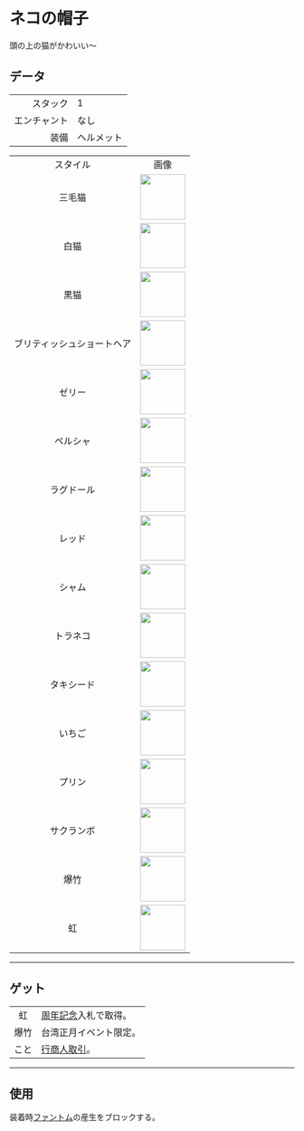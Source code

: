 # ネコの帽子
頭の上の猫がかわいい～

## データ
<table>
    <tr><td align="end">スタック</td><td>1</td></tr>
    <tr><td align="end">エンチャント</td><td>なし</td></tr>
    <tr><td align="end">装備</td><td>ヘルメット</td></tr>
</table>
<table>
    <tr><td align="center">スタイル</td><td align="center">画像</td></tr>
    <tr><td align="center">三毛猫</td><td><img src="https://i.imgur.com/j5qaiY1.png" height="80"/></td></tr>
    <tr><td align="center">白猫</td><td><img src="https://i.imgur.com/fKTtMQr.png" height="80"/></td></tr>
    <tr><td align="center">黒猫</td><td><img src="https://i.imgur.com/pyVVa7u.png" height="80"/></td></tr>
    <tr><td align="center">ブリティッシュショートヘア</td><td><img src="https://i.imgur.com/D82K9aB.png" height="80"/></td></tr>
    <tr><td align="center">ゼリー</td><td><img src="https://i.imgur.com/mBBcikO.png" height="80"/></td></tr>
    <tr><td align="center">ペルシャ</td><td><img src="https://i.imgur.com/WIVQMX2.png" height="80"/></td></tr>
    <tr><td align="center">ラグドール</td><td><img src="https://i.imgur.com/tYcHz7F.png" height="80"/></td></tr>
    <tr><td align="center">レッド</td><td><img src="https://i.imgur.com/ylNn6QJ.png" height="80"/></td></tr>
    <tr><td align="center">シャム</td><td><img src="https://i.imgur.com/oPDhofX.png" height="80"/></td></tr>
    <tr><td align="center">トラネコ</td><td><img src="https://i.imgur.com/RLVDgED.png" height="80"/></td></tr>
    <tr><td align="center">タキシード</td><td><img src="https://i.imgur.com/KzfuYRq.png" height="80"/></td></tr>
    <tr><td align="center">いちご</td><td><img src="https://i.imgur.com/UT94IRj.png" height="80"/></td></tr>
    <tr><td align="center">プリン</td><td><img src="https://i.imgur.com/OqQl5jU.png" height="80"/></td></tr>
    <tr><td align="center">サクランボ</td><td><img src="https://i.imgur.com/OAL1rFF.png" height="80"/></td></tr>
    <tr><td align="center">爆竹</td><td><img src="https://i.imgur.com/X55VsLG.png" height="80"/></td></tr>
    <tr><td align="center">虹</td><td><img src="https://i.imgur.com/DmKyFxS.gif" height="80"/></td></tr>
</table>

---

## ゲット
<table>
    <tr>
        <td align="center">虹</td>
        <td><a href="../feature/anniversary.md">周年記念</a>入札で取得。</td>
    </tr>
    <tr>
        <td align="center">爆竹</td>
        <td>台湾正月イベント限定。</td>
    </tr>
    <tr>
        <td align="center">こと</td>
        <td><a href="../feature/enhanced_wandering_trader.md">行商人取引</a>。</td>
    </tr>
</table>

---

## 使用
装着時[ファントム](https://minecraft.fandom.com/ja/wiki/ファントム)の産生をブロックする。